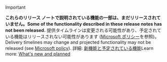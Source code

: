 > [!Important]
> <span data-ttu-id="44827-101">**これらのリリース ノートで説明されている機能の一部は、まだリリースされていません。**</span><span class="sxs-lookup"><span data-stu-id="44827-101">**Some of the functionality described in these release notes has not been released.**</span></span> <span data-ttu-id="44827-102">提供タイムラインは変更される可能性があり、予定されている機能はリリースされない可能性があります ([Microsoft ポリシー](https://go.microsoft.com/fwlink/p/?linkid=2007332)を参照)。</span><span class="sxs-lookup"><span data-stu-id="44827-102">Delivery timelines may change and projected functionality may not be released (see [Microsoft policy](https://go.microsoft.com/fwlink/p/?linkid=2007332)).</span></span> <span data-ttu-id="44827-103">詳細: [新機能と予定されている機能](/dynamics365-release-plan/2019wave2/mixed-reality/dynamics365-guides/planned-features)</span><span class="sxs-lookup"><span data-stu-id="44827-103">Learn more: [What's new and planned](/dynamics365-release-plan/2019wave2/mixed-reality/dynamics365-guides/planned-features)</span></span>
